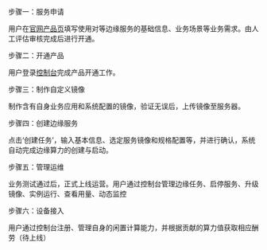 步骤一：服务申请

用户在[官网产品页](https://www.jdcloud.com/cn/products/jd-cloud-equal-edge-service)填写使用对等边缘服务的基础信息、业务场景等业务需求。由人工评估审核完成后进行开通。

步骤二：开通产品

用户登录[控制台](https://epnc-console.jdcloud.com/consumer)完成产品开通工作。

步骤三：制作自定义镜像

制作含有自身业务应用和系统配置的镜像，验证无误后，上传镜像至服务器。

步骤四：创建边缘服务

点击‘创建任务’，输入基本信息、选定服务镜像和规格配置等，并进行确认，系统自动完成边缘算力的创建与启动。

步骤五：管理运维

业务测试通过后，正式上线运营。用户通过控制台管理边缘任务、启停服务、升级镜像、实例运行、查看用量、动态监控

步骤六：设备接入

用户通过控制台注册、管理自身的闲置计算能力，并根据贡献的算力值获取相应酬劳（待上线）
